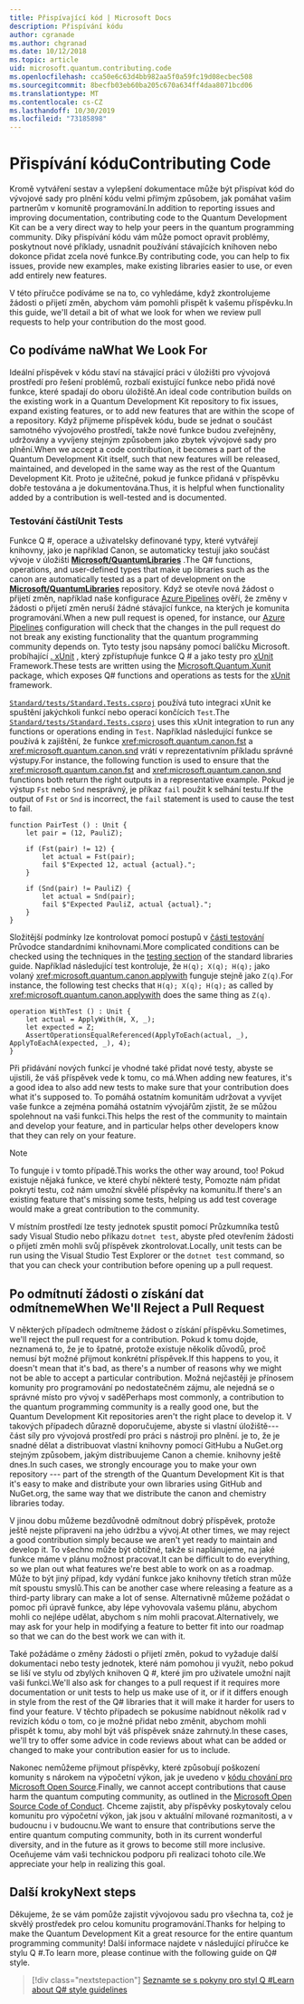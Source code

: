 ```yaml
---
title: Přispívající kód | Microsoft Docs
description: Přispívání kódu
author: cgranade
ms.author: chgranad
ms.date: 10/12/2018
ms.topic: article
uid: microsoft.quantum.contributing.code
ms.openlocfilehash: cca50e6c63d4bb982aa5f0a59fc19d08ecbec508
ms.sourcegitcommit: 8becfb03eb60ba205c670a634ff4daa8071bcd06
ms.translationtype: MT
ms.contentlocale: cs-CZ
ms.lasthandoff: 10/30/2019
ms.locfileid: "73185898"
---
```

# <a name="contributing-code"></a><span data-ttu-id="25b8e-103">Přispívání kódu</span><span class="sxs-lookup"><span data-stu-id="25b8e-103">Contributing Code</span></span> #

<span data-ttu-id="25b8e-104">Kromě vytváření sestav a vylepšení dokumentace může být přispívat kód do vývojové sady pro plnění kódu velmi přímým způsobem, jak pomáhat vašim partnerům v komunitě programování.</span><span class="sxs-lookup"><span data-stu-id="25b8e-104">In addition to reporting issues and improving documentation, contributing code to the Quantum Development Kit can be a very direct way to help your peers in the quantum programming community.</span></span>
<span data-ttu-id="25b8e-105">Díky přispívání kódu vám může pomoct opravit problémy, poskytnout nové příklady, usnadnit používání stávajících knihoven nebo dokonce přidat zcela nové funkce.</span><span class="sxs-lookup"><span data-stu-id="25b8e-105">By contributing code, you can help to fix issues, provide new examples, make existing libraries easier to use, or even add entirely new features.</span></span>

<span data-ttu-id="25b8e-106">V této příručce podíváme se na to, co vyhledáme, když zkontrolujeme žádosti o přijetí změn, abychom vám pomohli přispět k vašemu příspěvku.</span><span class="sxs-lookup"><span data-stu-id="25b8e-106">In this guide, we'll detail a bit of what we look for when we review pull requests to help your contribution do the most good.</span></span>

## <a name="what-we-look-for"></a><span data-ttu-id="25b8e-107">Co podíváme na</span><span class="sxs-lookup"><span data-stu-id="25b8e-107">What We Look For</span></span> ##

<span data-ttu-id="25b8e-108">Ideální příspěvek v kódu staví na stávající práci v úložišti pro vývojová prostředí pro řešení problémů, rozbalí existující funkce nebo přidá nové funkce, které spadají do oboru úložiště.</span><span class="sxs-lookup"><span data-stu-id="25b8e-108">An ideal code contribution builds on the existing work in a Quantum Development Kit repository to fix issues, expand existing features, or to add new features that are within the scope of a repository.</span></span>
<span data-ttu-id="25b8e-109">Když přijmeme příspěvek kódu, bude se jednat o součást samotného vývojového prostředí, takže nové funkce budou zveřejněny, udržovány a vyvíjeny stejným způsobem jako zbytek vývojové sady pro plnění.</span><span class="sxs-lookup"><span data-stu-id="25b8e-109">When we accept a code contribution, it becomes a part of the Quantum Development Kit itself, such that new features will be released, maintained, and developed in the same way as the rest of the Quantum Development Kit.</span></span>
<span data-ttu-id="25b8e-110">Proto je užitečné, pokud je funkce přidaná v příspěvku dobře testována a je dokumentována.</span><span class="sxs-lookup"><span data-stu-id="25b8e-110">Thus, it is helpful when functionality added by a contribution is well-tested and is documented.</span></span>

### <a name="unit-tests"></a><span data-ttu-id="25b8e-111">Testování částí</span><span class="sxs-lookup"><span data-stu-id="25b8e-111">Unit Tests</span></span> ###

<span data-ttu-id="25b8e-112">Funkce Q #, operace a uživatelsky definované typy, které vytvářejí knihovny, jako je například Canon, se automaticky testují jako součást vývoje v úložišti [**Microsoft/QuantumLibraries**](https://github.com/Microsoft/QuantumLibraries/) .</span><span class="sxs-lookup"><span data-stu-id="25b8e-112">The Q# functions, operations, and user-defined types that make up libraries such as the canon are automatically tested as a part of development on the [**Microsoft/QuantumLibraries**](https://github.com/Microsoft/QuantumLibraries/) repository.</span></span>
<span data-ttu-id="25b8e-113">Když se otevře nová žádost o přijetí změn, například naše konfigurace [Azure Pipelines](https://azure.microsoft.com/services/devops/pipelines/) ověří, že změny v žádosti o přijetí změn neruší žádné stávající funkce, na kterých je komunita programování.</span><span class="sxs-lookup"><span data-stu-id="25b8e-113">When a new pull request is opened, for instance, our [Azure Pipelines](https://azure.microsoft.com/services/devops/pipelines/) configuration will check that the changes in the pull request do not break any existing functionality that the quantum programming community depends on.</span></span>
<span data-ttu-id="25b8e-114">Tyto testy jsou napsány pomocí balíčku Microsoft. probíhající [. xUnit](https://www.nuget.org/packages/Microsoft.Quantum.Xunit/) , který zpřístupňuje funkce Q # a jako testy pro [xUnit](https://xunit.github.io/) Framework.</span><span class="sxs-lookup"><span data-stu-id="25b8e-114">These tests are written using the [Microsoft.Quantum.Xunit](https://www.nuget.org/packages/Microsoft.Quantum.Xunit/) package, which exposes Q# functions and operations as tests for the [xUnit](https://xunit.github.io/) framework.</span></span>

<span data-ttu-id="25b8e-115">[`Standard/tests/Standard.Tests.csproj`](https://github.com/microsoft/QuantumLibraries/blob/master/Standard/tests/Standard.Tests.csproj) používá tuto integraci xUnit ke spuštění jakýchkoli funkcí nebo operací končících `Test`.</span><span class="sxs-lookup"><span data-stu-id="25b8e-115">The [`Standard/tests/Standard.Tests.csproj`](https://github.com/microsoft/QuantumLibraries/blob/master/Standard/tests/Standard.Tests.csproj) uses this xUnit integration to run any functions or operations ending in `Test`.</span></span>
<span data-ttu-id="25b8e-116">Například následující funkce se používá k zajištění, že funkce <xref:microsoft.quantum.canon.fst> a <xref:microsoft.quantum.canon.snd> vrátí v reprezentativním příkladu správné výstupy.</span><span class="sxs-lookup"><span data-stu-id="25b8e-116">For instance, the following function is used to ensure that the <xref:microsoft.quantum.canon.fst> and <xref:microsoft.quantum.canon.snd> functions both return the right outputs in a representative example.</span></span>
<span data-ttu-id="25b8e-117">Pokud je výstup `Fst` nebo `Snd` nesprávný, je příkaz `fail` použit k selhání testu.</span><span class="sxs-lookup"><span data-stu-id="25b8e-117">If the output of `Fst` or `Snd` is incorrect, the `fail` statement is used to cause the test to fail.</span></span>

```qsharp
function PairTest () : Unit {
    let pair = (12, PauliZ);

    if (Fst(pair) != 12) {
        let actual = Fst(pair);
        fail $"Expected 12, actual {actual}.";
    }

    if (Snd(pair) != PauliZ) {
        let actual = Snd(pair);
        fail $"Expected PauliZ, actual {actual}.";
    }
}
```

<span data-ttu-id="25b8e-118">Složitější podmínky lze kontrolovat pomocí postupů v [části testování](xref:microsoft.quantum.libraries.diagnostics) Průvodce standardními knihovnami.</span><span class="sxs-lookup"><span data-stu-id="25b8e-118">More complicated conditions can be checked using the techniques in the [testing section](xref:microsoft.quantum.libraries.diagnostics) of the standard libraries guide.</span></span>
<span data-ttu-id="25b8e-119">Například následující test kontroluje, že `H(q); X(q); H(q);` jako volaný <xref:microsoft.quantum.canon.applywith> funguje stejně jako `Z(q)`.</span><span class="sxs-lookup"><span data-stu-id="25b8e-119">For instance, the following test checks that `H(q); X(q); H(q);` as called by <xref:microsoft.quantum.canon.applywith> does the same thing as `Z(q)`.</span></span>

```qsharp
operation WithTest () : Unit {
    let actual = ApplyWith(H, X, _);
    let expected = Z;
    AssertOperationsEqualReferenced(ApplyToEach(actual, _), ApplyToEachA(expected, _), 4);
}
```

<span data-ttu-id="25b8e-120">Při přidávání nových funkcí je vhodné také přidat nové testy, abyste se ujistili, že váš příspěvek vede k tomu, co má.</span><span class="sxs-lookup"><span data-stu-id="25b8e-120">When adding new features, it's a good idea to also add new tests to make sure that your contribution does what it's supposed to.</span></span>
<span data-ttu-id="25b8e-121">To pomáhá ostatním komunitám udržovat a vyvíjet vaše funkce a zejména pomáhá ostatním vývojářům zjistit, že se můžou spolehnout na vaši funkci.</span><span class="sxs-lookup"><span data-stu-id="25b8e-121">This helps the rest of the community to maintain and develop your feature, and in particular helps other developers know that they can rely on your feature.</span></span>

> [!NOTE]
> <span data-ttu-id="25b8e-122">To funguje i v tomto případě.</span><span class="sxs-lookup"><span data-stu-id="25b8e-122">This works the other way around, too!</span></span>
> <span data-ttu-id="25b8e-123">Pokud existuje nějaká funkce, ve které chybí některé testy, Pomozte nám přidat pokrytí testu, což nám umožní skvělé příspěvky na komunitu.</span><span class="sxs-lookup"><span data-stu-id="25b8e-123">If there's an existing feature that's missing some tests, helping us add test coverage would make a great contribution to the community.</span></span>

<span data-ttu-id="25b8e-124">V místním prostředí lze testy jednotek spustit pomocí Průzkumníka testů sady Visual Studio nebo příkazu `dotnet test`, abyste před otevřením žádosti o přijetí změn mohli svůj příspěvek zkontrolovat.</span><span class="sxs-lookup"><span data-stu-id="25b8e-124">Locally, unit tests can be run using the Visual Studio Test Explorer or the `dotnet test` command, so that you can check your contribution before opening up a pull request.</span></span>

<!-- TODO:
### Comments and Documentation ###

### Citations and References ### -->

## <a name="when-well-reject-a-pull-request"></a><span data-ttu-id="25b8e-125">Po odmítnutí žádosti o získání dat odmítneme</span><span class="sxs-lookup"><span data-stu-id="25b8e-125">When We'll Reject a Pull Request</span></span> ##

<span data-ttu-id="25b8e-126">V některých případech odmítneme žádost o získání příspěvku.</span><span class="sxs-lookup"><span data-stu-id="25b8e-126">Sometimes, we'll reject the pull request for a contribution.</span></span>
<span data-ttu-id="25b8e-127">Pokud k tomu dojde, neznamená to, že je to špatné, protože existuje několik důvodů, proč nemusí být možné přijmout konkrétní příspěvek.</span><span class="sxs-lookup"><span data-stu-id="25b8e-127">If this happens to you, it doesn't mean that it's bad, as there's a number of reasons why we might not be able to accept a particular contribution.</span></span>
<span data-ttu-id="25b8e-128">Možná nejčastěji je přínosem komunity pro programování po nedostatečném zájmu, ale nejedná se o správné místo pro vývoj v sadě</span><span class="sxs-lookup"><span data-stu-id="25b8e-128">Perhaps most commonly, a contribution to the quantum programming community is a really good one, but the Quantum Development Kit repositories aren't the right place to develop it.</span></span>
<span data-ttu-id="25b8e-129">V takových případech důrazně doporučujeme, abyste si vlastní úložiště---část síly pro vývojová prostředí pro práci s nástroji pro plnění. je to, že je snadné dělat a distribuovat vlastní knihovny pomocí GitHubu a NuGet.org stejným způsobem, jakým distribuujeme Canon a chemie. knihovny ještě dnes.</span><span class="sxs-lookup"><span data-stu-id="25b8e-129">In such cases, we strongly encourage you to make your own repository --- part of the strength of the Quantum Development Kit is that it's easy to make and distribute your own libraries using GitHub and NuGet.org, the same way that we distribute the canon and chemistry libraries today.</span></span>

<span data-ttu-id="25b8e-130">V jinou dobu můžeme bezdůvodně odmítnout dobrý příspěvek, protože ještě nejste připraveni na jeho údržbu a vývoj.</span><span class="sxs-lookup"><span data-stu-id="25b8e-130">At other times, we may reject a good contribution simply because we aren't yet ready to maintain and develop it.</span></span>
<span data-ttu-id="25b8e-131">To všechno může být obtížné, takže si naplánujeme, na jaké funkce máme v plánu možnost pracovat.</span><span class="sxs-lookup"><span data-stu-id="25b8e-131">It can be difficult to do everything, so we plan out what features we're best able to work on as a roadmap.</span></span>
<span data-ttu-id="25b8e-132">Může to být jiný případ, kdy vydání funkce jako knihovny třetích stran může mít spoustu smyslů.</span><span class="sxs-lookup"><span data-stu-id="25b8e-132">This can be another case where releasing a feature as a third-party library can make a lot of sense.</span></span>
<span data-ttu-id="25b8e-133">Alternativně můžeme požádat o pomoc při úpravě funkce, aby lépe vyhovovala vašemu plánu, abychom mohli co nejlépe udělat, abychom s ním mohli pracovat.</span><span class="sxs-lookup"><span data-stu-id="25b8e-133">Alternatively, we may ask for your help in modifying a feature to better fit into our roadmap so that we can do the best work we can with it.</span></span>

<span data-ttu-id="25b8e-134">Také požádáme o změny žádosti o přijetí změn, pokud to vyžaduje další dokumentaci nebo testy jednotek, které nám pomohou ji využít, nebo pokud se liší ve stylu od zbylých knihoven Q #, které jim pro uživatele umožní najít vaši funkci.</span><span class="sxs-lookup"><span data-stu-id="25b8e-134">We'll also ask for changes to a pull request if it requires more documentation or unit tests to help us make use of it, or if it differs enough in style from the rest of the Q# libraries that it will make it harder for users to find your feature.</span></span>
<span data-ttu-id="25b8e-135">V těchto případech se pokusíme nabídnout několik rad v revizích kódu o tom, co je možné přidat nebo změnit, abychom mohli přispět k tomu, aby mohl být váš příspěvek snáze zahrnutý.</span><span class="sxs-lookup"><span data-stu-id="25b8e-135">In these cases, we'll try to offer some advice in code reviews about what can be added or changed to make your contribution easier for us to include.</span></span>

<span data-ttu-id="25b8e-136">Nakonec nemůžeme přijmout příspěvky, které způsobují poškození komunity s nárokem na výpočetní výkon, jak je uvedeno v [kódu chování pro Microsoft Open Source](https://opensource.microsoft.com/codeofconduct/).</span><span class="sxs-lookup"><span data-stu-id="25b8e-136">Finally, we cannot accept contributions that cause harm the quantum computing community, as outlined in the [Microsoft Open Source Code of Conduct](https://opensource.microsoft.com/codeofconduct/).</span></span>
<span data-ttu-id="25b8e-137">Chceme zajistit, aby příspěvky poskytovaly celou komunitu pro výpočetní výkon, jak jsou v aktuální milované rozmanitosti, a v budoucnu i v budoucnu.</span><span class="sxs-lookup"><span data-stu-id="25b8e-137">We want to ensure that contributions serve the entire quantum computing community, both in its current wonderful diversity, and in the future as it grows to become still more inclusive.</span></span>
<span data-ttu-id="25b8e-138">Oceňujeme vám vaši technickou podporu při realizaci tohoto cíle.</span><span class="sxs-lookup"><span data-stu-id="25b8e-138">We appreciate your help in realizing this goal.</span></span>

## <a name="next-steps"></a><span data-ttu-id="25b8e-139">Další kroky</span><span class="sxs-lookup"><span data-stu-id="25b8e-139">Next steps</span></span> ##

<span data-ttu-id="25b8e-140">Děkujeme, že se vám pomůže zajistit vývojovou sadu pro všechna ta, což je skvělý prostředek pro celou komunitu programování.</span><span class="sxs-lookup"><span data-stu-id="25b8e-140">Thanks for helping to make the Quantum Development Kit a great resource for the entire quantum programming community!</span></span>
<span data-ttu-id="25b8e-141">Další informace najdete v následující příručce ke stylu Q #.</span><span class="sxs-lookup"><span data-stu-id="25b8e-141">To learn more, please continue with the following guide on Q# style.</span></span>

> [!div class="nextstepaction"]
> [<span data-ttu-id="25b8e-142">Seznamte se s pokyny pro styl Q #</span><span class="sxs-lookup"><span data-stu-id="25b8e-142">Learn about Q# style guidelines</span></span>](xref:microsoft.quantum.contributing.style)
